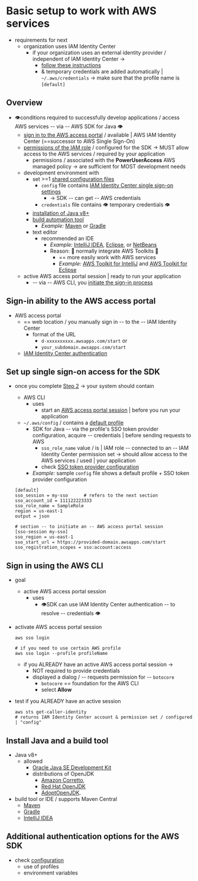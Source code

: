# Basic setup to work with AWS services<a name="setup-basics"></a>

* requirements for next 
  * organization uses IAM Identity Center
    * if your organization uses an external identity provider / independent of IAM Identity Center -> 
      * [follow these instructions](credentials-temporary.md#credentials-temporary-from-portal)
      * & temporary credentials are added automatically | `~/.aws/credentials` -> make sure that the profile name is `[default]`

## Overview<a name="setup-overview"></a>

* 👁️conditions required to successfully develop applications / access AWS services -- via -- AWS SDK for Java 👁️
  * [sign in to the AWS access portal](#setup-awsaccount) / available | AWS IAM Identity Center (==successor to AWS Single Sign\-On\)
  * [permissions of the IAM role](https://docs.aws.amazon.com/singlesignon/latest/userguide/permissionsetsconcept.html) / configured for the SDK -> MUST allow access to the AWS services / required by your application
    * permissions / associated with the **PowerUserAccess** AWS managed policy -> are sufficient for MOST development needs
  * development environment with
    * set >=1 [shared configuration files](https://docs.aws.amazon.com/sdkref/latest/guide/file-format.html)
      * `config` file contains [IAM Identity Center single sign\-on settings](#setup-credentials)
        * -> SDK -- can get -- AWS credentials
      * `credentials` file contains 👁️ temporary credentials 👁️
    * [installation of Java v8+](#setup-envtools)
    * [build automation tool ](#setup-envtools)
      * _Example:_ [Maven](https://maven.apache.org/download.cgi) or [Gradle](https://gradle.org/install/)
    * text editor
      * recommended an IDE 
        * _Example:_ [IntelliJ IDEA](https://www.jetbrains.com/idea/download/#section=windows), [Eclipse](https://www.eclipse.org/ide/), or [NetBeans](https://netbeans.org/downloads/)
        * Reason: 🧠 normally integrate AWS Toolkits 🧠
          * == more easily work with AWS services
          * _Example:_ [AWS Toolkit for IntelliJ](https://docs.aws.amazon.com/toolkit-for-jetbrains/latest/userguide/welcome.html) and [AWS Toolkit for Eclipse](https://docs.aws.amazon.com/toolkit-for-eclipse/v1/user-guide/welcome.html)
  * active AWS access portal session | ready to run your application
    * -- via -- AWS CLI, you [initiate the sign\-in process](#setup-login-sso)

## Sign\-in ability to the AWS access portal<a name="setup-awsaccount"></a>

* AWS access portal
  * == web location / you manually sign in -- to the -- IAM Identity Center
    * format of the URL
      * `d-xxxxxxxxxx.awsapps.com/start` or
      * `your_subdomain.awsapps.com/start`
  * [IAM Identity Center authentication](https://docs.aws.amazon.com/sdkref/latest/guide/access-sso.html)

## Set up single sign\-on access for the SDK<a name="setup-credentials"></a>

* once you complete [Step 2](https://docs.aws.amazon.com/sdkref/latest/guide/access-sso.html#idcGettingStarted) -> your system should contain
  * AWS CLI
    * uses
      * start an [AWS access portal session](#setup-login-sso) | before you run your application
  * `~/.aws/config` / contains a [default profile](https://docs.aws.amazon.com/sdkref/latest/guide/file-format.html#file-format-profile)
    * SDK for Java -- via the profile's SSO token provider configuration, acquire -- credentials | before sending requests to AWS
      * `sso_role_name` value / is | IAM role -- connected to an -- IAM Identity Center permission set -> should allow access to the AWS services / used | your application
      * check [SSO token provider configuration](https://docs.aws.amazon.com/sdkref/latest/guide/feature-sso-credentials.html#sso-token-config)
    * _Example:_ sample `config` file shows a default profile + SSO token provider configuration 

  ```
  [default]
  sso_session = my-sso      # refers to the next section
  sso_account_id = 111122223333
  sso_role_name = SampleRole
  region = us-east-1
  output = json

  # section -- to initiate an -- AWS access portal session
  [sso-session my-sso]
  sso_region = us-east-1
  sso_start_url = https://provided-domain.awsapps.com/start
  sso_registration_scopes = sso:account:access
  ```

## Sign in using the AWS CLI<a name="setup-login-sso"></a>

* goal
  * active AWS access portal session
    * uses
      * 👁️SDK can use IAM Identity Center authentication -- to resolve -- credentials 👁️ 
* activate AWS access portal session
    ```
    aws sso login
    
    # if you need to use certain AWS profile
    aws sso login --profile profileName
    ```
  * if you ALREADY have an active AWS access portal session -> 
    * NOT required to provide credentials
    * displayed a dialog / -- requests permission for -- `botocore`
      * `botocore` == foundation for the AWS CLI
      * select **Allow**
* test if you ALREADY have an active session

    ```
    aws sts get-caller-identity
    # returns IAM Identity Center account & permission set / configured | "config" 
    ```

## Install Java and a build tool<a name="setup-envtools"></a>

* Java v8+
  * allowed
    * [Oracle Java SE Development Kit](https://www.oracle.com/java/technologies/javase-downloads.html)
    * distributions of OpenJDK
      * [Amazon Corretto](http://aws.amazon.com/corretto/),
      * [Red Hat OpenJDK](https://developers.redhat.com/products/openjdk)
      * [AdoptOpenJDK](https://adoptopenjdk.net/)\.
* build tool or IDE / supports Maven Central
  * [Maven](http://maven.apache.org/)
  * [Gradle](https://gradle.org/)
  * [IntelliJ IDEA](https://www.jetbrains.com/idea/)

## Additional authentication options for the AWS SDK<a name="setup-additional"></a>

* check [configuration](https://docs.aws.amazon.com/sdkref/latest/guide/creds-config-files.html)
  * use of profiles
  * environment variables